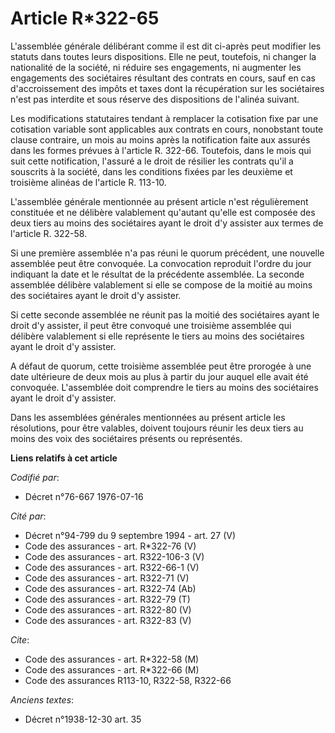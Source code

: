 # Article R*322-65

L'assemblée générale délibérant comme il est dit ci-après peut modifier les statuts dans toutes leurs dispositions. Elle ne
peut, toutefois, ni changer la nationalité de la société, ni réduire ses engagements, ni augmenter les engagements des
sociétaires résultant des contrats en cours, sauf en cas d'accroissement des impôts et taxes dont la récupération sur les
sociétaires n'est pas interdite et sous réserve des dispositions de l'alinéa suivant.

Les modifications statutaires tendant à remplacer la cotisation fixe par une cotisation variable sont applicables aux
contrats en cours, nonobstant toute clause contraire, un mois au moins après la notification faite aux assurés dans les
formes prévues à l'article R. 322-66. Toutefois, dans le mois qui suit cette notification, l'assuré a le droit de résilier
les contrats qu'il a souscrits à la société, dans les conditions fixées par les deuxième et troisième alinéas de l'article R.
113-10.

L'assemblée générale mentionnée au présent article n'est régulièrement constituée et ne délibère valablement qu'autant
qu'elle est composée des deux tiers au moins des sociétaires ayant le droit d'y assister aux termes de l'article R. 322-58.

Si une première assemblée n'a pas réuni le quorum précédent, une nouvelle assemblée peut être convoquée. La convocation
reproduit l'ordre du jour indiquant la date et le résultat de la précédente assemblée. La seconde assemblée délibère
valablement si elle se compose de la moitié au moins des sociétaires ayant le droit d'y assister.

Si cette seconde assemblée ne réunit pas la moitié des sociétaires ayant le droit d'y assister, il peut être convoqué une
troisième assemblée qui délibère valablement si elle représente le tiers au moins des sociétaires ayant le droit d'y
assister.

A défaut de quorum, cette troisième assemblée peut être prorogée à une date ultérieure de deux mois au plus à partir du jour
auquel elle avait été convoquée. L'assemblée doit comprendre le tiers au moins des sociétaires ayant le droit d'y assister.

Dans les assemblées générales mentionnées au présent article les résolutions, pour être valables, doivent toujours réunir les
deux tiers au moins des voix des sociétaires présents ou représentés.

**Liens relatifs à cet article**

_Codifié par_:

  - Décret n°76-667 1976-07-16

_Cité par_:

  - Décret n°94-799 du 9 septembre 1994 - art. 27 (V)
  - Code des assurances - art. R*322-76 (V)
  - Code des assurances - art. R322-106-3 (V)
  - Code des assurances - art. R322-66-1 (V)
  - Code des assurances - art. R322-71 (V)
  - Code des assurances - art. R322-74 (Ab)
  - Code des assurances - art. R322-79 (T)
  - Code des assurances - art. R322-80 (V)
  - Code des assurances - art. R322-83 (V)

_Cite_:

  - Code des assurances - art. R*322-58 (M)
  - Code des assurances - art. R*322-66 (M)
  - Code des assurances R113-10, R322-58, R322-66

_Anciens textes_:

  - Décret n°1938-12-30 art. 35
